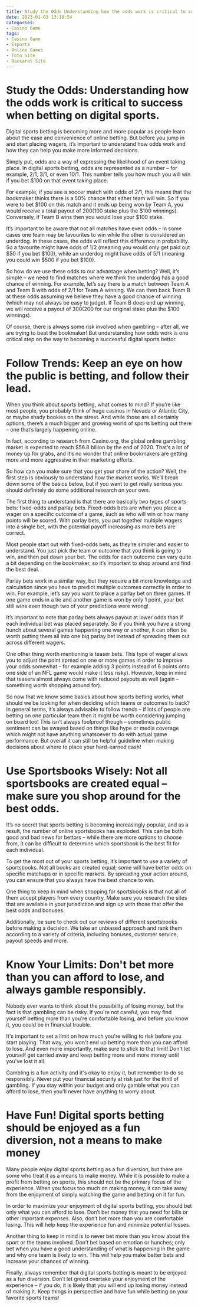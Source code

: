 ```yaml
---
title: Study the Odds Understanding how the odds work is critical to success when betting on digital sports.
date: 2023-01-03 13:18:54
categories:
- Casino Game
tags:
- Casino Game
- Esports
- Online Games
- Toto Site
- Baccarat Site
---
```



#  Study the Odds: Understanding how the odds work is critical to success when betting on digital sports.

Digital sports betting is becoming more and more popular as people learn about the ease and convenience of online betting. But before you jump in and start placing wagers, it’s important to understand how odds work and how they can help you make more informed decisions.

Simply put, odds are a way of expressing the likelihood of an event taking place. In digital sports betting, odds are represented as a number – for example, 2/1, 3/1, or even 10/1. This number tells you how much you will win if you bet $100 on that event taking place.

For example, if you see a soccer match with odds of 2/1, this means that the bookmaker thinks there is a 50% chance that either team will win. So if you were to bet $100 on this match and it ends up being won by Team A, you would receive a total payout of $200 ($100 stake plus the $100 winnings). Conversely, if Team B wins then you would lose your $100 stake.

It’s important to be aware that not all matches have even odds – in some cases one team may be favourites to win while the other is considered an underdog. In these cases, the odds will reflect this difference in probability. So a favourite might have odds of 1/2 (meaning you would only get paid out $50 if you bet $100), while an underdog might have odds of 5/1 (meaning you could win $500 if you bet $100).

So how do we use these odds to our advantage when betting? Well, it’s simple – we need to find matches where we think the underdog has a good chance of winning. For example, let’s say there is a match between Team A and Team B with odds of 2/1 for Team A winning. We can then back Team B at these odds assuming we believe they have a good chance of winning (which may not always be easy to judge). If Team B does end up winning, we will receive a payout of $300 ($200 for our original stake plus the $100 winnings).

Of course, there is always some risk involved when gambling – after all, we are trying to beat the bookmaker! But understanding how odds work is one critical step on the way to becoming a successful digital sports bettor.

#  Follow Trends: Keep an eye on how the public is betting, and follow their lead.

When you think about sports betting, what comes to mind? If you’re like most people, you probably think of huge casinos in Nevada or Atlantic City, or maybe shady bookies on the street. And while those are all certainly options, there’s a much bigger and growing world of sports betting out there – one that’s largely happening online.

In fact, according to research from Casino.org, the global online gambling market is expected to reach $56.8 billion by the end of 2020. That’s a lot of money up for grabs, and it’s no wonder that online bookmakers are getting more and more aggressive in their marketing efforts.

So how can you make sure that you get your share of the action? Well, the first step is obviously to understand how the market works. We’ll break down some of the basics below, but if you want to get really serious you should definitely do some additional research on your own.

The first thing to understand is that there are basically two types of sports bets: fixed-odds and parlay bets. Fixed-odds bets are when you place a wager on a specific outcome of a game, such as who will win or how many points will be scored. With parlay bets, you put together multiple wagers into a single bet, with the potential payoff increasing as more bets are correct.

Most people start out with fixed-odds bets, as they’re simpler and easier to understand. You just pick the team or outcome that you think is going to win, and then put down your bet. The odds for each outcome can vary quite a bit depending on the bookmaker, so it’s important to shop around and find the best deal.

Parlay bets work in a similar way, but they require a bit more knowledge and calculation since you have to predict multiple outcomes correctly in order to win. For example, let’s say you want to place a parlay bet on three games. If one game ends in a tie and another game is won by only 1 point, your bet still wins even though two of your predictions were wrong!

It’s important to note that parlay bets always payout at lower odds than if each individual bet was placed separately. So if you think you have a strong hunch about several games happening one way or another, it can often be worth putting them all into one big parlay bet instead of spreading them out across different wagers.

One other thing worth mentioning is teaser bets. This type of wager allows you to adjust the point spread on one or more games in order to improve your odds somewhat – for example adding 3 points instead of 6 points onto one side of an NFL game would make it less risky). However, keep in mind that teasers almost always come with reduced payouts as well (again – something worth shopping around for).

So now that we know some basics about how sports betting works, what should we be looking for when deciding which teams or outcomes to back? In general terms, it’s always advisable to follow trends – if lots of people are betting on one particular team then it might be worth considering jumping on board too! This isn’t always foolproof though – sometimes public sentiment can be swayed based on things like hype or media coverage which might not have anything whatsoever to do with actual game performance. But overall it can still be helpful guideline when making decisions about where to place your hard-earned cash!

#  Use Sportsbooks Wisely: Not all sportsbooks are created equal – make sure you shop around for the best odds.

It’s no secret that sports betting is becoming increasingly popular, and as a result, the number of online sportsbooks has exploded. This can be both good and bad news for bettors – while there are more options to choose from, it can be difficult to determine which sportsbook is the best fit for each individual.

To get the most out of your sports betting, it’s important to use a variety of sportsbooks. Not all books are created equal; some will have better odds on specific matchups or in specific markets. By spreading your action around, you can ensure that you always have the best chance to win.

One thing to keep in mind when shopping for sportsbooks is that not all of them accept players from every country. Make sure you research the sites that are available in your jurisdiction and sign up with those that offer the best odds and bonuses.

Additionally, be sure to check out our reviews of different sportsbooks before making a decision. We take an unbiased approach and rank them according to a variety of criteria, including bonuses, customer service, payout speeds and more.

#  Know Your Limits: Don't bet more than you can afford to lose, and always gamble responsibly.

Nobody ever wants to think about the possibility of losing money, but the fact is that gambling can be risky. If you're not careful, you may find yourself betting more than you're comfortable losing, and before you know it, you could be in financial trouble.

It's important to set a limit on how much you're willing to risk before you start playing. That way, you won't end up betting more than you can afford to lose. And even more importantly, make sure to stick to that limit! Don't let yourself get carried away and keep betting more and more money until you've lost it all.

Gambling is a fun activity and it's okay to enjoy it, but remember to do so responsibly. Never put your financial security at risk just for the thrill of gambling. If you stay within your budget and only gamble what you can afford to lose, then you'll never have anything to worry about.

#  Have Fun! Digital sports betting should be enjoyed as a fun diversion, not a means to make money

Many people enjoy digital sports betting as a fun diversion, but there are some who treat it as a means to make money. While it is possible to make a profit from betting on sports, this should not be the primary focus of the experience. When you focus too much on making money, it can take away from the enjoyment of simply watching the game and betting on it for fun.

In order to maximize your enjoyment of digital sports betting, you should bet only what you can afford to lose. Don’t bet money that you need for bills or other important expenses. Also, don’t bet more than you are comfortable losing. This will help keep the experience fun and minimize potential losses.

Another thing to keep in mind is to never bet more than you know about the sport or the teams involved. Don’t bet based on emotion or hunches; only bet when you have a good understanding of what is happening in the game and why one team is likely to win. This will help you make better bets and increase your chances of winning.

Finally, always remember that digital sports betting is meant to be enjoyed as a fun diversion. Don’t let greed overtake your enjoyment of the experience – if you do, it is likely that you will end up losing money instead of making it. Keep things in perspective and have fun while betting on your favorite sports teams!